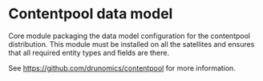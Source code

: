 # Contentpool data model
Core module packaging the data model configuration for the contentpool distribution. 
This module must be installed on all the satellites and ensures that all required entity types and fields are there.

See https://github.com/drunomics/contentpool for more information.
